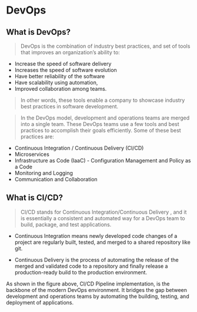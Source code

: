 # DevOps

## What is DevOps?
> DevOps is the combination of industry best practices, and set of tools that improves an organization’s ability to:

- Increase the speed of software delivery
- Increases the speed of software evolution
- Have better reliability of the software
- Have scalability using automation,
- Improved collaboration among teams.

> In other words, these tools enable a company to showcase industry best practices in software development.

> In the DevOps model, development and operations teams are merged into a single team. These DevOps teams use a few tools and best practices to accomplish their goals efficiently. Some of these best practices are:

- Continuous Integration / Continuous Delivery (CI/CD)
- Microservices
- Infrastructure as Code (IaaC) - Configuration Management and Policy as a Code
- Monitoring and Logging
- Communication and Collaboration

## What is CI/CD?
> CI/CD stands for Continuous Integration/Continuous Delivery , and it is essentially a consistent and automated way for a DevOps team to build, package, and test applications.

- Continuous Integration means newly developed code changes of a project are regularly built, tested, and merged to a shared repository like git.

- Continuous Delivery is the process of automating the release of the merged and validated code to a repository and finally release a production-ready build to the production environment.

As shown in the figure above, CI/CD Pipeline implementation, is the backbone of the modern DevOps environment. It bridges the gap between development and operations teams by automating the building, testing, and deployment of applications.
